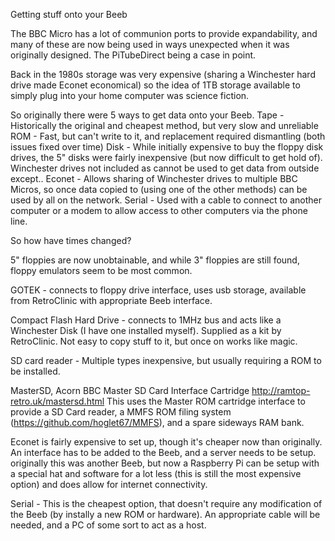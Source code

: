 Getting stuff onto your Beeb

The BBC Micro has a lot of communion ports to provide expandability, and many of these are now being used in ways unexpected when it was originally designed. The PiTubeDirect being a case in point.

Back in the 1980s storage was very expensive (sharing a Winchester hard drive made Econet economical) so the idea of 1TB storage available to simply plug into your home computer was science fiction.

So originally there were 5 ways to get data onto your Beeb.
Tape - Historically the original and cheapest method, but very slow and unreliable
ROM - Fast, but can't write to it, and replacement required dismantling (both issues fixed over time)
Disk - While initially expensive to buy the floppy disk drives, the 5" disks were fairly inexpensive (but now difficult to get hold of). Winchester drives not included as cannot be used to get data from outside except..
Econet - Allows sharing of Winchester drives to multiple BBC Micros, so once data copied to (using one of the other methods) can be used by all on the network.
Serial - Used with a cable to connect to another computer or a modem to allow access to other computers via the phone line.

So how have times changed?

5" floppies are now unobtainable, and while 3" floppies are still found, floppy emulators seem to be most common.

GOTEK - connects to floppy drive interface, uses usb storage, available from RetroClinic with appropriate Beeb interface.

Compact Flash Hard Drive - connects to 1MHz bus and acts like a Winchester Disk (I have one installed myself). Supplied as a kit by RetroClinic. Not easy to copy stuff to it, but once on works like magic.

SD card reader - Multiple types inexpensive, but usually requiring a ROM to be installed.

MasterSD, Acorn BBC Master SD Card Interface Cartridge
http://ramtop-retro.uk/mastersd.html
This uses the Master ROM cartridge interface to provide a SD Card reader, a MMFS ROM filing system (https://github.com/hoglet67/MMFS), and a spare sideways RAM bank. 

Econet is fairly expensive to set up, though it's cheaper now than originally. An interface has to be added to the Beeb, and a server needs to be setup. originally this was another Beeb, but now a Raspberry Pi can be setup with a special hat and software for a lot less (this is still the most expensive option) and does allow for internet connectivity.

Serial - This is the cheapest option, that doesn't require any modification of the Beeb (by instally a new ROM or hardware). An appropriate cable will be needed, and a PC of some sort to act as a host.
